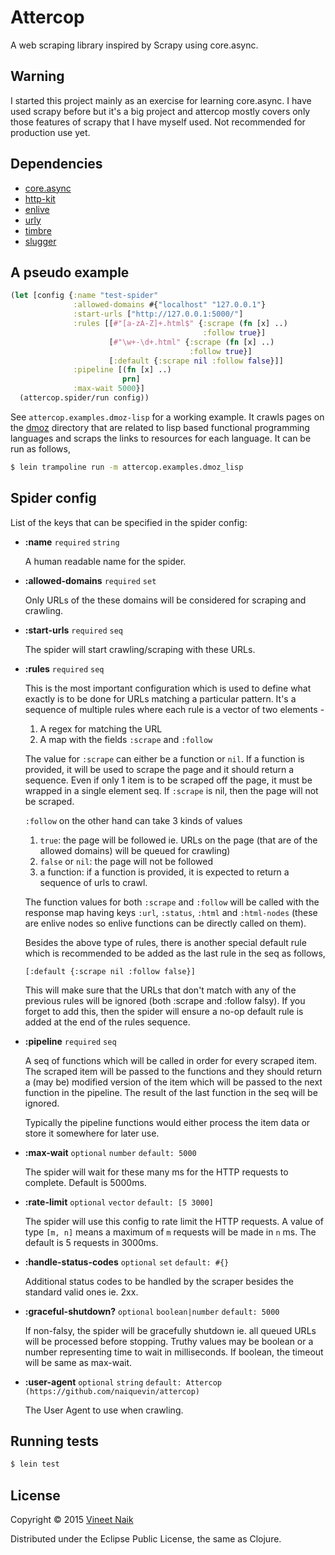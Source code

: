 # Attercop

A web scraping library inspired by Scrapy using core.async.

## Warning

I started this project mainly as an exercise for learning
core.async. I have used scrapy before but it's a big project and
attercop mostly covers only those features of scrapy that I have
myself used. Not recommended for production use yet.

## Dependencies

* [core.async](https://github.com/clojure/core.async)
* [http-kit](http://www.http-kit.org/)
* [enlive](https://github.com/cgrand/enlive)
* [urly](https://github.com/michaelklishin/urly)
* [timbre](https://github.com/ptaoussanis/timbre)
* [slugger](https://github.com/pelle/slugger)

## A pseudo example

```clojure
(let [config {:name "test-spider"
              :allowed-domains #{"localhost" "127.0.0.1"}
              :start-urls ["http://127.0.0.1:5000/"]
              :rules [[#"[a-zA-Z]+.html$" {:scrape (fn [x] ..)
                                           :follow true}]
                      [#"\w+-\d+.html" {:scrape (fn [x] ..)
                                        :follow true}]
                      [:default {:scrape nil :follow false}]]
              :pipeline [(fn [x] ..)
                         prn]
              :max-wait 5000}]
  (attercop.spider/run config))
```

See `attercop.examples.dmoz-lisp` for a working example. It crawls
pages on the [dmoz](http://www.dmoz.org/) directory that are related
to lisp based functional programming languages and scraps the links to
resources for each language. It can be run as follows,

```bash
$ lein trampoline run -m attercop.examples.dmoz_lisp
```

## Spider config

List of the keys that can be specified in the spider config:

* **:name** `required` `string`

  A human readable name for the spider.

* **:allowed-domains** `required` `set`

  Only URLs of the these domains will be considered for scraping and
  crawling.

* **:start-urls** `required` `seq`

  The spider will start crawling/scraping with these URLs.

* **:rules** `required` `seq`

  This is the most important configuration which is used to define
  what exactly is to be done for URLs matching a particular
  pattern. It's a sequence of multiple rules where each rule is a
  vector of two elements -

  1. A regex for matching the URL
  2. A map with the fields `:scrape` and `:follow`

  The value for `:scrape` can either be a function or `nil`. If a
  function is provided, it will be used to scrape the page and it
  should return a sequence. Even if only 1 item is to be scraped off
  the page, it must be wrapped in a single element seq. If `:scrape`
  is nil, then the page will not be scraped.

  `:follow` on the other hand can take 3 kinds of values

   1. `true`: the page will be followed ie. URLs on the page (that are
      of the allowed domains) will be queued for crawling)
   2. `false` or `nil`: the page will not be followed
   3. a function: if a function is provided, it is expected to return
      a sequence of urls to crawl.

   The function values for both `:scrape` and `:follow` will be called
   with the response map having keys `:url`, `:status`, `:html` and
   `:html-nodes` (these are enlive nodes so enlive functions can be
   directly called on them).

   Besides the above type of rules, there is another special default
   rule which is recommended to be added as the last rule in the
   seq as follows,

   ```
   [:default {:scrape nil :follow false}]
   ```

   This will make sure that the URLs that don't match with any of the
   previous rules will be ignored (both :scrape and :follow falsy). If
   you forget to add this, then the spider will ensure a no-op default
   rule is added at the end of the rules sequence.

* **:pipeline** `required` `seq`

   A seq of functions which will be called in order for every scraped
   item. The scraped item will be passed to the functions and they
   should return a (may be) modified version of the item which will be
   passed to the next function in the pipeline. The result of the last
   function in the seq will be ignored.

   Typically the pipeline functions would either process the item data
   or store it somewhere for later use.

* **:max-wait** `optional` `number` `default: 5000`

   The spider will wait for these many ms for the HTTP requests to
   complete. Default is 5000ms.

* **:rate-limit** `optional` `vector` `default: [5 3000]`

   The spider will use this config to rate limit the HTTP requests. A
   value of type `[m, n]` means a maximum of `m` requests will be made
   in `n` ms. The default is 5 requests in 3000ms.

* **:handle-status-codes** `optional` `set` `default: #{}`

   Additional status codes to be handled by the scraper besides the
   standard valid ones ie. 2xx.

* **:graceful-shutdown?** `optional` `boolean|number` `default: 5000`

   If non-falsy, the spider will be gracefully shutdown ie. all queued
   URLs will be processed before stopping. Truthy values may be
   boolean or a number representing time to wait in milliseconds. If
   boolean, the timeout will be same as max-wait.

* **:user-agent** `optional` `string` `default: Attercop (https://github.com/naiquevin/attercop)`

  The User Agent to use when crawling.


## Running tests

```bash
$ lein test
```

## License

Copyright © 2015 [Vineet Naik](http://naiquevin.github.io/)

Distributed under the Eclipse Public License, the same as Clojure.
